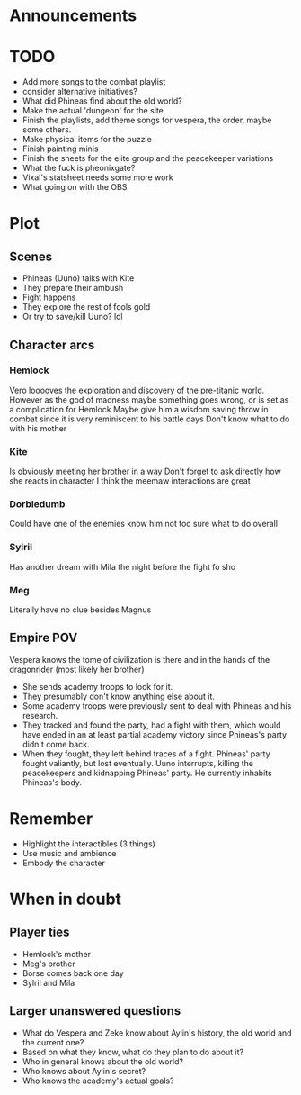 # Announcements

# TODO

- Add more songs to the combat playlist
- consider alternative initiatives?
- What did Phineas find about the old world?
- Make the actual 'dungeon' for the site
- Finish the playlists, add theme songs for vespera, the order, maybe some others.
- Make physical items for the puzzle
- Finish painting minis
- Finish the sheets for the elite group and the peacekeeper variations
- What the fuck is pheonixgate?
- Vixal's statsheet needs some more work
- What going on with the OBS 

# Plot
## Scenes
- Phineas (Uuno) talks with Kite
- They prepare their ambush
- Fight happens
- They explore the rest of fools gold 
- Or try to save/kill Uuno? lol
## Character arcs
### Hemlock
Vero looooves the exploration and discovery of the pre-titanic world. 
However as the god of madness maybe something goes wrong, or is set as a complication for Hemlock
Maybe give him a wisdom saving throw in combat since it is very reminiscent to his battle days
Don't know what to do with his mother
### Kite
Is obviously meeting her brother in a way
Don't forget to ask directly how she reacts in character
I think the meemaw interactions are great

### Dorbledumb
Could have one of the enemies know him 
not too sure what to do overall 

### Sylril
Has another dream with Mila the night before the fight fo sho

### Meg
Literally have no clue besides Magnus
## Empire POV
Vespera knows the tome of civilization is there and in the hands of the dragonrider (most likely her brother)
- She sends academy troops to look for it. 
- They presumably don't know anything else about it. 
- Some academy troops were previously sent to deal with Phineas and his research. 
- They tracked and found the party, had a fight with them, which would have ended in an at least partial academy victory since Phineas's party didn't come back. 
- When they fought, they left behind traces of a fight. Phineas' party fought valiantly, but lost eventually. Uuno interrupts, killing the peacekeepers and kidnapping Phineas' party. He currently inhabits Phineas's body.

# Remember
- Highlight the interactibles (3 things)
- Use music and ambience 
- Embody the character

# When in doubt

## Player ties
- Hemlock's mother
- Meg's brother
- Borse comes back one day
- Sylril and Mila 

## Larger unanswered questions

- What do Vespera and Zeke know about Aylin's history, the old world and the current one?
- Based on what they know, what do they plan to do about it? 
- Who in general knows about the old world? 
- Who knows about Aylin's secret?
- Who knows the academy's actual goals? 




